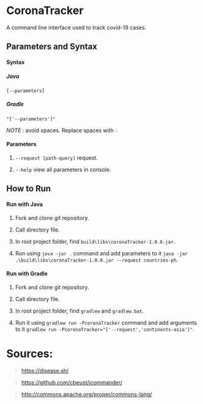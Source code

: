 # CoronaTracker

A command line interface used to track covid-19 cases.

## Parameters and Syntax

#### Syntax

##### Java
`[--parameters]`

##### Gradle
`"['--parameters']"`

*NOTE* : avoid spaces. Replace spaces with `-`

#### Parameters
1. `--request [path-query]` request.

2. `--help` view all parameters in console.

## How to Run

#### Run with Java
1. Fork and clone git repository.

2. Call directory file.

3. In root project folder, find `build\libs\coronaTracker-1.0.0.jar`.

4. Run using `java -jar .` command and add parameters to it `java -jar .\build\libs\coronaTracker-1.0.0.jar --request countries-ph`.

#### Run with Gradle
1. Fork and clone git repository.

2. Call directory file.

3. In root project folder, find `gradlew` and `gradlew.bat`.

4. Run it using `gradlew run -PcoronaTracker` command and add arguments to it `gradlew run -PcoronaTracker="['--request','continents-asia']"`.

# Sources:
> https://disease.sh/

> https://github.com/cbeust/jcommander/

> http://commons.apache.org/proper/commons-lang/